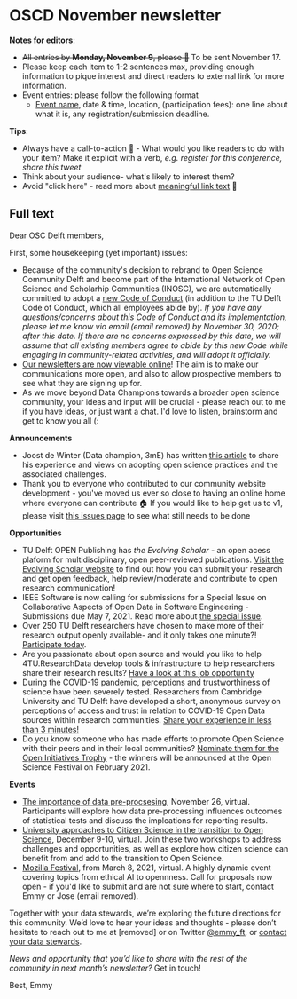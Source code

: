 # OSCD November newsletter

**Notes for editors**: 
- ~~All entries by **Monday, November 9**, please :pray:~~ To be sent November 17.
- Please keep each item to 1-2 sentences max, providing enough information to pique interest and direct readers to external link for more information. 
- Event entries: please follow the following format
    -  [Event name](eventlink), date & time, location, (participation fees): one line about what it is, any registration/submission deadline.

**Tips**:
- Always have a call-to-action :loudspeaker: - What would you like readers to do with your item? Make it explicit with a verb, *e.g. register for this conference, share this tweet*
- Think about your audience- what's likely to interest them? 
- Avoid "click here" - read more about [meaningful link text](https://accessibility.princeton.edu/how/content/links) :link:


## Full text

Dear OSC Delft members,

First, some housekeeping (yet important) issues:
* Because of the community's decision to rebrand to Open Science Community Delft and become part of the International Network of Open Science and Scholarhip Communities (INOSC), we are automatically committed to adopt a [new Code of Conduct](https://github.com/osc-delft/osc-delft.github.io/blob/develop/CODE_OF_CONDUCT.md) (in addition to the TU Delft Code of Conduct, which all employees abide by). *If you have any questions/concerns about this Code of Conduct and its implementation, please let me know via email (email removed) by November 30, 2020; after this date. If there are no concerns expressed by this date, we will assume that all existing members agree to abide by this new Code while engaging in community-related activities, and will adopt it officially.* 
* [Our newsletters are now viewable online](https://github.com/osc-delft/newsletters)! The aim is to make our communications more open, and also to allow prospective members to see what they are signing up for. 
* As we move beyond Data Champions towards a broader open science community, your ideas and input will be crucial - please reach out to me if you have ideas, or just want a chat. I'd love to listen, brainstorm and get to know you all (:

**Announcements**
* Joost de Winter (Data champion, 3mE) has written [this article](https://www.researchgate.net/publication/344873188_Open_science_Waarom_zou_je_het_doen) to share his experience and views on adopting open science practices and the associated challenges. 
* Thank you to everyone who contributed to our community website development - you've moved us ever so close to having an online home where everyone can contribute :house: If you would like to help get us to v1, please visit [this issues page](https://github.com/osc-delft/osc-delft.github.io/issues) to see what still needs to be done


**Opportunities**
* TU Delft OPEN Publishing has *the Evolving Scholar* - an open acess plaform for multidisciplinary, open peer-reviewed publications. [Visit the Evolving Scholar website](https://journals.open.tudelft.nl/thes/) to find out how you can submit your research and get open feedback, help review/moderate and contribute to open research communication! 
* IEEE Software is now calling for submissions for a Special Issue on Collaborative Aspects of Open Data in Software Engineering - Submissions due May 7, 2021. Read more about [the special issue](https://www.computer.org/digital-library/magazines/so/call-for-papers-special-issue-on-collaborative-aspects-of-open-data-in-software-engineering/ ).
* Over 250 TU Delft researchers have chosen to make more of their research output openly available- and it only takes one minute?! [Participate today](https://www.tudelft.nl/library/actuele-themas/library-voor-onderzoekers/library-voor-onderzoekers/publiceren-verspreiden/you-share-we-take-care/).
* Are you passionate about open source and would you like to help 4TU.ResearchData develop tools & infrastructure to help researchers share their research results? [Have a look at this job opportunity](https://www.academictransfer.com/en/295185/developer-of-open-science-data-infrastructures/)
* During the COVID-19 pandemic, perceptions and trustworthiness of science have been severely tested. Researchers from Cambridge University and TU Delft have developed a short, anonymous survey on perceptions of access and trust in relation to COVID-19 Open Data sources within research communities. [Share your experience in less than 3 minutes!](https://cambridge.eu.qualtrics.com/jfe/form/SV_094DWDvWZ3wpkax)
* Do you know someone who has made efforts to promote Open Science with their peers and in their local communities? [Nominate them for the Open Initiatives Trophy](https://opensciencefestival.nl/call-for-the-open-initiatives-trophy/) - the winners will be announced at the Open Science Festival on February 2021.

**Events**
* [The importance of data pre-procsesing](https://www.eventbrite.nl/e/the-importance-of-data-pre-processing-tickets-123161785215), November 26, virtual. Participants will explore how data pre-processing influences outcomes of statistical tests and discuss the implcations for reporting results. 
* [University approaches to Citizen Science in the transition to Open Science](https://www.openaire.eu/university-approaches-to-citizen-science-in-the-transition-to-open-science), December 9-10, virtual. Join these two workshops to address challenges and opportunities, as well as explore how citizen science can benefit from and add to the transition to Open Science.
* [Mozilla Festival](https://www.mozillafestival.org/en/get-involved/proposals/), from March 8, 2021, virtual. A highly dynamic event covering topics from ethical AI to opennness. Call for proposals now open - if you'd like to submit and are not sure where to start, contact Emmy or Jose (email removed).

Together with your data stewards, we’re exploring the future directions for this community. We’d love to hear your ideas and thoughts - please don’t hesitate to reach out to me at [removed] or on Twitter [@emmy_ft](https://twitter.com/emmy_ft), or [contact your data stewards](https://www.tudelft.nl/en/library/current-topics/research-data-management/r/support/data-stewardship/contact/).

*News and opportunity that you’d like to share with the rest of the community in next month’s newsletter?* Get in touch!

Best, 
Emmy